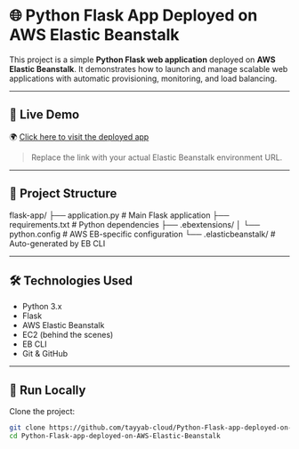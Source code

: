# 🌐 Python Flask App Deployed on AWS Elastic Beanstalk

This project is a simple **Python Flask web application** deployed on **AWS Elastic Beanstalk**. It demonstrates how to launch and manage scalable web applications with automatic provisioning, monitoring, and load balancing.

---

## 🚀 Live Demo

🌍 [Click here to visit the deployed app](https://your-elasticbeanstalk-env-url.amazonaws.com)

> Replace the link with your actual Elastic Beanstalk environment URL.

---

## 📁 Project Structure

flask-app/
├── application.py # Main Flask application
├── requirements.txt # Python dependencies
├── .ebextensions/
│ └── python.config # AWS EB-specific configuration
└── .elasticbeanstalk/ # Auto-generated by EB CLI

---

## 🛠️ Technologies Used

- Python 3.x
- Flask
- AWS Elastic Beanstalk
- EC2 (behind the scenes)
- EB CLI
- Git & GitHub

---

## 🧪 Run Locally

Clone the project:

```bash
git clone https://github.com/tayyab-cloud/Python-Flask-app-deployed-on-AWS-Elastic-Beanstalk.git
cd Python-Flask-app-deployed-on-AWS-Elastic-Beanstalk
